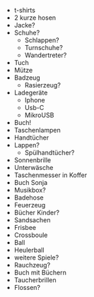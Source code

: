 

* t-shirts
* 2 kurze hosen
* Jacke?
* Schuhe?
  * Schlappen?
  * Turnschuhe?
  * Wandertreter?
* Tuch
* Mütze
* Badzeug
  * Rasierzeug?
* Ladegeräte
  * Iphone
  * Usb-C
  * MikroUSB
* Buch!
* Taschenlampen
* Handtücher
* Lappen?
  * Spülhandtücher?
* Sonnenbrille
* Unterwäsche
* Taschenmesser in Koffer
* Buch Sonja
* Musikbox?
* Badehose
* Feuerzeug
* Bücher Kinder?
* Sandsachen
* Frisbee
* Crossboule
* Ball
* Heulerball
* weitere Spiele?
* Rauchzeug?
* Buch mit Büchern
* Taucherbrillen
* Flossen?
